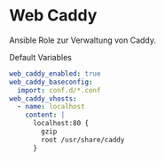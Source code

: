 # Web Caddy

Ansible Role zur Verwaltung von Caddy.

Default Variables
```yaml
web_caddy_enabled: true
web_caddy_baseconfig:
  import: conf.d/*.conf
web_caddy_vhosts:
  - name: localhost
    content: |
      localhost:80 {
        gzip
        root /usr/share/caddy
      }
```
